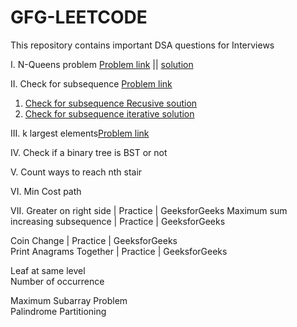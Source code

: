# GFG-LEETCODE

This repository contains important DSA questions for Interviews

 I.  N-Queens problem  [Problem link](https://practice.geeksforgeeks.org/problems/n-queen-problem0315/1#) || [solution](https://github.com/VaspulaVijayaLakshmi/GFG-LEETCODE/blob/main/N-queens)<br/>


II. Check for subsequence [Problem link](https://practice.geeksforgeeks.org/problems/check-for-subsequence4930/1#)<br/>
1. [Check for subsequence Recusive soution](https://github.com/VaspulaVijayaLakshmi/GFG-LEETCODE/blob/main/Check%20for%20Subseqeunce/recursive%20%20solution)<br/>
2. [Check for subsequence iterative solution](https://github.com/VaspulaVijayaLakshmi/GFG-LEETCODE/blob/main/Check%20for%20Subseqeunce/Iterative%20solution)<br/>


III.  k largest elements[Problem link](https://practice.geeksforgeeks.org/problems/greater-on-right-side4305/1) <br/>


IV. Check if a binary tree is BST or not<br/>

V. Count ways to reach nth stair<br/>


VI. Min Cost path<br/>

VII.  Greater on right side | Practice | GeeksforGeeks Maximum sum increasing subsequence | Practice | GeeksforGeeks<br/>


Coin Change | Practice | GeeksforGeeks<br/>
Print Anagrams Together | Practice | GeeksforGeeks<br/>

Leaf at same level<br/>
Number of occurrence<br/>

Maximum Subarray Problem<br/>
Palindrome Partitioning<br/>
